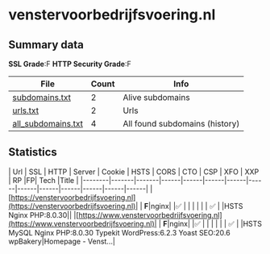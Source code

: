 

# venstervoorbedrijfsvoering.nl
## Summary data


**SSL Grade**:F
**HTTP Security Grade**:F


| File       | Count | Info |
|------------|-------|------|
|[subdomains.txt](/data/venstervoorbedrijfsvoering.nl/subdomains.txt)|2|Alive subdomains|
|[urls.txt](/data/venstervoorbedrijfsvoering.nl/urls.txt)|2|Urls|
|[all_subdomains.txt](/data/venstervoorbedrijfsvoering.nl/all_subdomains.txt)|4|All found subdomains (history)|


## Statistics


| Url | SSL | HTTP | Server | Cookie | HSTS | CORS | CTO | CSP | XFO | XXP | RP |FP| Tech |Title |
|--------|-------|-------|------|------|------|------|------|------|------|------|------|------|------|
|[https://venstervoorbedrijfsvoering.nl](https://venstervoorbedrijfsvoering.nl)| | **F**|nginx| |:white_check_mark: | | | | | | :white_check_mark: | |HSTS Nginx PHP:8.0.30||
|[https://www.venstervoorbedrijfsvoering.nl](https://www.venstervoorbedrijfsvoering.nl)| | **F**|nginx| |:white_check_mark: | | | | | | :white_check_mark: | |HSTS MySQL Nginx PHP:8.0.30 Typekit WordPress:6.2.3 Yoast SEO:20.6 wpBakery|Homepage - Venst...|